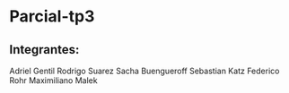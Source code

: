 # Parcial-tp3
## Integrantes: 
Adriel Gentil
Rodrigo Suarez
Sacha Buengueroff
Sebastian Katz
Federico Rohr
Maximiliano Malek

  
